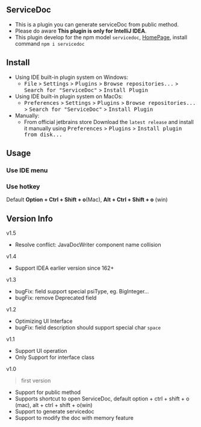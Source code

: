 ServiceDoc
---

* This is a plugin you can generate serviceDoc from public method.
* Please do aware **This plugin is only for IntelliJ IDEA**.
* This plugin develop for the npm model `servicedoc`, [HomePage](https://www.npmjs.com/package/servicedoc), install command `npm i servicedoc` 

## Install   
- Using IDE built-in plugin system on Windows:
  - <kbd>File</kbd> > <kbd>Settings</kbd> > <kbd>Plugins</kbd> > <kbd>Browse repositories...</kbd> > <kbd>Search for "ServiceDoc"</kbd> > <kbd>Install Plugin</kbd>
- Using IDE built-in plugin system on MacOs:
  - <kbd>Preferences</kbd> > <kbd>Settings</kbd> > <kbd>Plugins</kbd> > <kbd>Browse repositories...</kbd> > <kbd>Search for "ServiceDoc"</kbd> > <kbd>Install Plugin</kbd>
- Manually:
  - From official jetbrains store Download the `latest release` and install it manually using <kbd>Preferences</kbd> > <kbd>Plugins</kbd> > <kbd>Install plugin from disk...</kbd>

## Usage
### Use IDE menu

### Use hotkey
Default **Option + Ctrl + Shift + o**(Mac), **Alt + Ctrl + Shift + o** (win)

## Version Info
v1.5
> 
* Resolve conflict: JavaDocWriter component name collision

v1.4
> 
* Support IDEA earlier version since 162+

v1.3
> 
* bugFix: field support special psiType, eg. BigInteger...
* bugFix: remove Deprecated field 

v1.2
> 
* Optimizing UI Interface 
* bugFix: field description should support special char `space`

v1.1
> 
* Support UI operation
* Only Support for interface class

v1.0
> first version
* Support for public method
* Supports shortcut to open ServiceDoc, default option + ctrl + shift + o (mac), alt + ctrl + shift + o(win)
* Support to generate servicedoc
* Support to modify the doc with memory feature